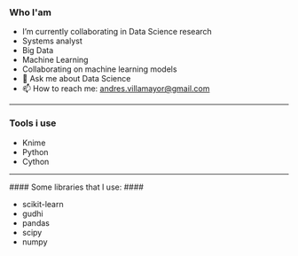 

### Who I'am ###

- I’m currently collaborating in Data Science research
- Systems analyst
- Big Data
- Machine Learning
- Collaborating on machine learning models
- 💬 Ask me about Data Science 
- 📫 How to reach me: andres.villamayor@gmail.com
***
### Tools i use ###

- Knime
- Python
- Cython
***

#### Some libraries that I use: ####
- scikit-learn 
- gudhi 
- pandas 
- scipy 
- numpy 


